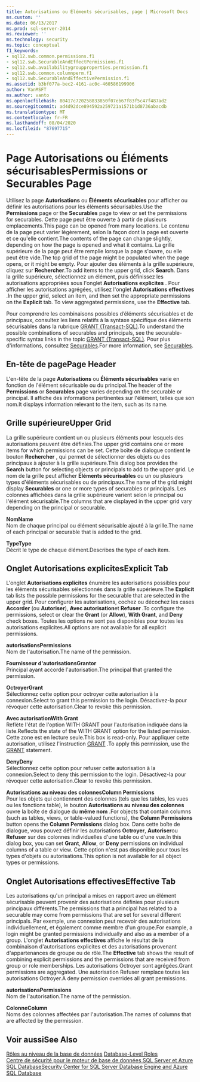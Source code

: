 ```yaml
---
title: Autorisations ou Éléments sécurisables, page | Microsoft Docs
ms.custom: ''
ms.date: 06/13/2017
ms.prod: sql-server-2014
ms.reviewer: ''
ms.technology: security
ms.topic: conceptual
f1_keywords:
- sql12.swb.common.permissions.f1
- sql12.swb.SecurableAndEffectPermissions.f1
- sql12.swb.availabilitygroupproperties.permission.f1
- sql12.swb.common.columnperm.f1
- sql12.swb.SecurableAndEffectivePermission.f1
ms.assetid: b3bf077a-bec2-4161-ac0c-460586199906
author: VanMSFT
ms.author: vanto
ms.openlocfilehash: 80417c720258833850f07eb67f83f5c47f487ad2
ms.sourcegitcommit: ad4d92dce894592a259721a1571b1d8736abacdb
ms.translationtype: MT
ms.contentlocale: fr-FR
ms.lasthandoff: 08/04/2020
ms.locfileid: "87697715"
---
```

# <a name="permissions-or-securables-page"></a><span data-ttu-id="18cf5-102">Page Autorisations ou Éléments sécurisables</span><span class="sxs-lookup"><span data-stu-id="18cf5-102">Permissions or Securables Page</span></span>
  <span data-ttu-id="18cf5-103">Utilisez la page **Autorisations** ou **Éléments sécurisables** pour afficher ou définir les autorisations pour les éléments sécurisables.</span><span class="sxs-lookup"><span data-stu-id="18cf5-103">Use the **Permissions** page or the **Securables** page to view or set the permissions for securables.</span></span> <span data-ttu-id="18cf5-104">Cette page peut être ouverte à partir de plusieurs emplacements.</span><span class="sxs-lookup"><span data-stu-id="18cf5-104">This page can be opened from many locations.</span></span> <span data-ttu-id="18cf5-105">Le contenu de la page peut varier légèrement, selon la façon dont la page est ouverte et ce qu'elle contient.</span><span class="sxs-lookup"><span data-stu-id="18cf5-105">The contents of the page can change slightly, depending on how the page is opened and what it contains.</span></span> <span data-ttu-id="18cf5-106">La grille supérieure de la page peut être remplie lorsque la page s'ouvre, ou elle peut être vide.</span><span class="sxs-lookup"><span data-stu-id="18cf5-106">The top grid of the page might be populated when the page opens, or it might be empty.</span></span> <span data-ttu-id="18cf5-107">Pour ajouter des éléments à la grille supérieure, cliquez sur **Rechercher**.</span><span class="sxs-lookup"><span data-stu-id="18cf5-107">To add items to the upper grid, click **Search**.</span></span> <span data-ttu-id="18cf5-108">Dans la grille supérieure, sélectionnez un élément, puis définissez les autorisations appropriées sous l'onglet **Autorisations explicites** . Pour afficher les autorisations agrégées, utilisez l'onglet **Autorisations effectives** .</span><span class="sxs-lookup"><span data-stu-id="18cf5-108">In the upper grid, select an item, and then set the appropriate permissions on the **Explicit** tab. To view aggregated permissions, use the **Effective** tab.</span></span>  
  
 <span data-ttu-id="18cf5-109">Pour comprendre les combinaisons possibles d’éléments sécurisables et de principaux, consultez les liens relatifs à la syntaxe spécifique des éléments sécurisables dans la rubrique [GRANT &#40;Transact-SQL&#41;](/sql/t-sql/statements/grant-transact-sql).</span><span class="sxs-lookup"><span data-stu-id="18cf5-109">To understand the possible combinations of securables and principals, see the securable-specific syntax links in the topic [GRANT &#40;Transact-SQL&#41;](/sql/t-sql/statements/grant-transact-sql).</span></span> <span data-ttu-id="18cf5-110">Pour plus d'informations, consultez [Securables](securables.md).</span><span class="sxs-lookup"><span data-stu-id="18cf5-110">For more information, see [Securables](securables.md).</span></span>  
  
## <a name="page-header"></a><span data-ttu-id="18cf5-111">En-tête de page</span><span class="sxs-lookup"><span data-stu-id="18cf5-111">Page Header</span></span>  
 <span data-ttu-id="18cf5-112">L'en-tête de la page **Autorisations** ou **Éléments sécurisables** varie en fonction de l'élément sécurisable ou du principal.</span><span class="sxs-lookup"><span data-stu-id="18cf5-112">The header of the **Permissions** or **Securables** page varies depending on the securable or principal.</span></span> <span data-ttu-id="18cf5-113">Il affiche des informations pertinentes sur l'élément, telles que son nom.</span><span class="sxs-lookup"><span data-stu-id="18cf5-113">It displays information relevant to the item, such as its name.</span></span>  
  
## <a name="upper-grid"></a><span data-ttu-id="18cf5-114">Grille supérieure</span><span class="sxs-lookup"><span data-stu-id="18cf5-114">Upper Grid</span></span>  
 <span data-ttu-id="18cf5-115">La grille supérieure contient un ou plusieurs éléments pour lesquels des autorisations peuvent être définies.</span><span class="sxs-lookup"><span data-stu-id="18cf5-115">The upper grid contains one or more items for which permissions can be set.</span></span> <span data-ttu-id="18cf5-116">Cette boîte de dialogue contient le bouton **Rechercher** , qui permet de sélectionner des objets ou des principaux à ajouter à la grille supérieure.</span><span class="sxs-lookup"><span data-stu-id="18cf5-116">This dialog box provides the **Search** button for selecting objects or principals to add to the upper grid.</span></span> <span data-ttu-id="18cf5-117">Le nom de la grille peut afficher **Éléments sécurisables** ou un ou plusieurs types d'éléments sécurisables ou de principaux.</span><span class="sxs-lookup"><span data-stu-id="18cf5-117">The name of the grid might display **Securables** or one or more types of securables or principals.</span></span> <span data-ttu-id="18cf5-118">Les colonnes affichées dans la grille supérieure varient selon le principal ou l'élément sécurisable.</span><span class="sxs-lookup"><span data-stu-id="18cf5-118">The columns that are displayed in the upper grid vary depending on the principal or securable.</span></span>  
  
 <span data-ttu-id="18cf5-119">**Nom**</span><span class="sxs-lookup"><span data-stu-id="18cf5-119">**Name**</span></span>  
 <span data-ttu-id="18cf5-120">Nom de chaque principal ou élément sécurisable ajouté à la grille.</span><span class="sxs-lookup"><span data-stu-id="18cf5-120">The name of each principal or securable that is added to the grid.</span></span>  
  
 <span data-ttu-id="18cf5-121">**Type**</span><span class="sxs-lookup"><span data-stu-id="18cf5-121">**Type**</span></span>  
 <span data-ttu-id="18cf5-122">Décrit le type de chaque élément.</span><span class="sxs-lookup"><span data-stu-id="18cf5-122">Describes the type of each item.</span></span>  
  
## <a name="explicit-tab"></a><span data-ttu-id="18cf5-123">Onglet Autorisations explicites</span><span class="sxs-lookup"><span data-stu-id="18cf5-123">Explicit Tab</span></span>  
 <span data-ttu-id="18cf5-124">L'onglet **Autorisations explicites** énumère les autorisations possibles pour les éléments sécurisables sélectionnés dans la grille supérieure.</span><span class="sxs-lookup"><span data-stu-id="18cf5-124">The **Explicit** tab lists the possible permissions for the securable that are selected in the upper grid.</span></span> <span data-ttu-id="18cf5-125">Pour configurer les autorisations, cochez ou décochez les cases **Accorder** (ou **Autoriser**), **Avec autorisation**et **Refuser** .</span><span class="sxs-lookup"><span data-stu-id="18cf5-125">To configure the permissions, select or clear the **Grant** (or **Allow**), **With Grant**, and **Deny** check boxes.</span></span> <span data-ttu-id="18cf5-126">Toutes les options ne sont pas disponibles pour toutes les autorisations explicites.</span><span class="sxs-lookup"><span data-stu-id="18cf5-126">All options are not available for all explicit permissions.</span></span>  
  
 <span data-ttu-id="18cf5-127">**autorisations**</span><span class="sxs-lookup"><span data-stu-id="18cf5-127">**Permissions**</span></span>  
 <span data-ttu-id="18cf5-128">Nom de l'autorisation.</span><span class="sxs-lookup"><span data-stu-id="18cf5-128">The name of the permission.</span></span>  
  
 <span data-ttu-id="18cf5-129">**Fournisseur d'autorisations**</span><span class="sxs-lookup"><span data-stu-id="18cf5-129">**Grantor**</span></span>  
 <span data-ttu-id="18cf5-130">Principal ayant accordé l'autorisation.</span><span class="sxs-lookup"><span data-stu-id="18cf5-130">The principal that granted the permission.</span></span>  
  
 <span data-ttu-id="18cf5-131">**Octroyer**</span><span class="sxs-lookup"><span data-stu-id="18cf5-131">**Grant**</span></span>  
 <span data-ttu-id="18cf5-132">Sélectionnez cette option pour octroyer cette autorisation à la connexion.</span><span class="sxs-lookup"><span data-stu-id="18cf5-132">Select to grant this permission to the login.</span></span> <span data-ttu-id="18cf5-133">Désactivez-la pour révoquer cette autorisation.</span><span class="sxs-lookup"><span data-stu-id="18cf5-133">Clear to revoke this permission.</span></span>  
  
 <span data-ttu-id="18cf5-134">**Avec autorisation**</span><span class="sxs-lookup"><span data-stu-id="18cf5-134">**With Grant**</span></span>  
 <span data-ttu-id="18cf5-135">Reflète l'état de l'option WITH GRANT pour l'autorisation indiquée dans la liste.</span><span class="sxs-lookup"><span data-stu-id="18cf5-135">Reflects the state of the WITH GRANT option for the listed permission.</span></span> <span data-ttu-id="18cf5-136">Cette zone est en lecture seule.</span><span class="sxs-lookup"><span data-stu-id="18cf5-136">This box is read-only.</span></span> <span data-ttu-id="18cf5-137">Pour appliquer cette autorisation, utilisez l'instruction [GRANT](/sql/t-sql/statements/grant-transact-sql) .</span><span class="sxs-lookup"><span data-stu-id="18cf5-137">To apply this permission, use the [GRANT](/sql/t-sql/statements/grant-transact-sql) statement.</span></span>  
  
 <span data-ttu-id="18cf5-138">**Deny**</span><span class="sxs-lookup"><span data-stu-id="18cf5-138">**Deny**</span></span>  
 <span data-ttu-id="18cf5-139">Sélectionnez cette option pour refuser cette autorisation à la connexion.</span><span class="sxs-lookup"><span data-stu-id="18cf5-139">Select to deny this permission to the login.</span></span> <span data-ttu-id="18cf5-140">Désactivez-la pour révoquer cette autorisation.</span><span class="sxs-lookup"><span data-stu-id="18cf5-140">Clear to revoke this permission.</span></span>  
  
 <span data-ttu-id="18cf5-141">**Autorisations au niveau des colonnes**</span><span class="sxs-lookup"><span data-stu-id="18cf5-141">**Column Permissions**</span></span>  
 <span data-ttu-id="18cf5-142">Pour les objets qui contiennent des colonnes (tels que les tables, les vues ou les fonctions table), le bouton **Autorisations au niveau des colonnes** ouvre la boîte de dialogue du **même nom** .</span><span class="sxs-lookup"><span data-stu-id="18cf5-142">For objects that contain columns (such as tables, views, or table-valued functions), the **Column Permissions** button opens the **Column Permissions** dialog box.</span></span> <span data-ttu-id="18cf5-143">Dans cette boîte de dialogue, vous pouvez définir les autorisations **Octroyer**, **Autoriser**ou **Refuser** sur des colonnes individuelles d'une table ou d'une vue.</span><span class="sxs-lookup"><span data-stu-id="18cf5-143">In this dialog box, you can set **Grant**, **Allow**, or **Deny** permissions on individual columns of a table or view.</span></span> <span data-ttu-id="18cf5-144">Cette option n'est pas disponible pour tous les types d'objets ou autorisations.</span><span class="sxs-lookup"><span data-stu-id="18cf5-144">This option is not available for all object types or permissions.</span></span>  
  
## <a name="effective-tab"></a><span data-ttu-id="18cf5-145">Onglet Autorisations effectives</span><span class="sxs-lookup"><span data-stu-id="18cf5-145">Effective Tab</span></span>  
 <span data-ttu-id="18cf5-146">Les autorisations qu'un principal a mises en rapport avec un élément sécurisable peuvent provenir des autorisations définies pour plusieurs principaux différents.</span><span class="sxs-lookup"><span data-stu-id="18cf5-146">The permissions that a principal has related to a securable may come from permissions that are set for several different principals.</span></span> <span data-ttu-id="18cf5-147">Par exemple, une connexion peut recevoir des autorisations individuellement, et également comme membre d'un groupe.</span><span class="sxs-lookup"><span data-stu-id="18cf5-147">For example, a login might be granted permissions individually and also as a member of a group.</span></span> <span data-ttu-id="18cf5-148">L'onglet **Autorisations effectives** affiche le résultat de la combinaison d'autorisations explicites et des autorisations provenant d'appartenances de groupe ou de rôle.</span><span class="sxs-lookup"><span data-stu-id="18cf5-148">The **Effective** tab shows the result of combining explicit permissions and the permissions that are received from group or role memberships.</span></span> <span data-ttu-id="18cf5-149">Les autorisations Octroyer sont agrégées.</span><span class="sxs-lookup"><span data-stu-id="18cf5-149">Grant permissions are aggregated.</span></span> <span data-ttu-id="18cf5-150">Une autorisation Refuser remplace toutes les autorisations Octroyer.</span><span class="sxs-lookup"><span data-stu-id="18cf5-150">A deny permission overrides all grant permissions.</span></span>  
  
 <span data-ttu-id="18cf5-151">**autorisations**</span><span class="sxs-lookup"><span data-stu-id="18cf5-151">**Permissions**</span></span>  
 <span data-ttu-id="18cf5-152">Nom de l'autorisation.</span><span class="sxs-lookup"><span data-stu-id="18cf5-152">The name of the permission.</span></span>  
  
 <span data-ttu-id="18cf5-153">**Colonne**</span><span class="sxs-lookup"><span data-stu-id="18cf5-153">**Column**</span></span>  
 <span data-ttu-id="18cf5-154">Noms des colonnes affectées par l'autorisation.</span><span class="sxs-lookup"><span data-stu-id="18cf5-154">The names of columns that are affected by the permission.</span></span>  
  
## <a name="see-also"></a><span data-ttu-id="18cf5-155">Voir aussi</span><span class="sxs-lookup"><span data-stu-id="18cf5-155">See Also</span></span>  
 <span data-ttu-id="18cf5-156">[Rôles au niveau de la base de données](authentication-access/database-level-roles.md) </span><span class="sxs-lookup"><span data-stu-id="18cf5-156">[Database-Level Roles](authentication-access/database-level-roles.md) </span></span>  
 [<span data-ttu-id="18cf5-157">Centre de sécurité pour le moteur de base de données SQL Server et Azure SQL Database</span><span class="sxs-lookup"><span data-stu-id="18cf5-157">Security Center for SQL Server Database Engine and Azure SQL Database</span></span>](security-center-for-sql-server-database-engine-and-azure-sql-database.md)  
  
  
